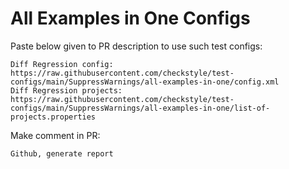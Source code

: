 # All Examples in One Configs
Paste below given to PR description to use such test configs:
```
Diff Regression config: https://raw.githubusercontent.com/checkstyle/test-configs/main/SuppressWarnings/all-examples-in-one/config.xml
Diff Regression projects: https://raw.githubusercontent.com/checkstyle/test-configs/main/SuppressWarnings/all-examples-in-one/list-of-projects.properties
```
Make comment in PR:
```
Github, generate report
```
